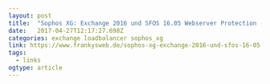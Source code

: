 ```yaml
---
layout: post 
title:  "Sophos XG: Exchange 2016 und SFOS 16.05 Webserver Protection (Teil 1) - Frankys Web" 
date:   2017-04-27T12:17:27.698Z 
categories: exchange loadbalancer sophos_xg
link: https://www.frankysweb.de/sophos-xg-exchange-2016-und-sfos-16-05-webserver-protection-teil-1/ 
tags:
  - links
ogtype: article 
---
```


